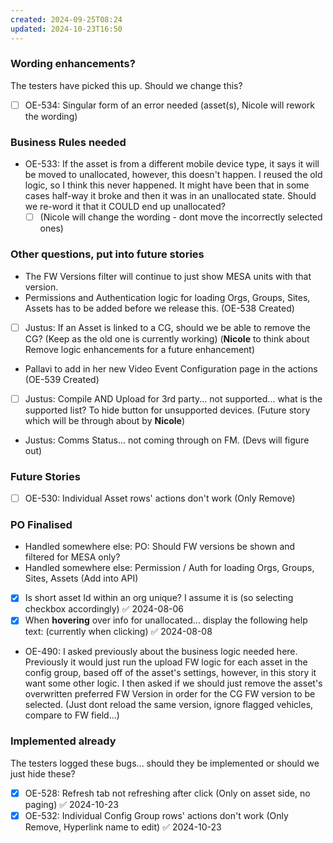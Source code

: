 ```yaml
---
created: 2024-09-25T08:24
updated: 2024-10-23T16:50
---
```



### Wording enhancements?

The testers have picked this up. Should we change this?

- [ ] OE-534: Singular form of an error needed (asset(s), Nicole will rework the wording)

### Business Rules needed

- OE-533: If the asset is from a different mobile device type, it says it will be moved to unallocated, however, this doesn't happen. I reused the old logic, so I think this never happened. It might have been that in some cases half-way it broke and then it was in an unallocated state. Should we re-word it that it COULD end up unallocated? 
	- [ ] (Nicole will change the wording - dont move the incorrectly selected ones)

### Other questions, put into future stories

- The FW Versions filter will continue to just show MESA units with that version.
- Permissions and Authentication logic for loading Orgs, Groups, Sites, Assets has to be added before we release this. (OE-538 Created)
- [ ] Justus: If an Asset is linked to a CG, should we be able to remove the CG? (Keep as the old one is currently working) (**Nicole** to think about Remove logic enhancements for a future enhancement)
- Pallavi to add in her new Video Event Configuration page in the actions (OE-539 Created)
- [ ] Justus: Compile AND Upload for 3rd party... not supported... what is the supported list? To hide button for unsupported devices. (Future story which will be through about by **Nicole**)
- Justus: Comms Status... not coming through on FM. (Devs will figure out)

### Future Stories

- [ ] OE-530: Individual Asset rows' actions don't work (Only Remove)

### PO Finalised

- Handled somewhere else: PO: Should FW versions be shown and filtered for MESA only?
- Handled somewhere else: Permission / Auth for loading Orgs, Groups, Sites, Assets (Add into API)
- [x] Is short asset Id within an org unique? I assume it is (so selecting checkbox accordingly) ✅ 2024-08-06
- [x] When **hovering** over info for unallocated... display the following help text:  (currently when clicking) ✅ 2024-08-08
- OE-490: I asked previously about the business logic needed here. Previously it would just run the upload FW logic for each asset in the config group, based off of the asset's settings, however, in this story it want some other logic. I then asked if we should just remove the asset's overwritten preferred FW Version in order for the CG FW version to be selected. (Just dont reload the same version, ignore flagged vehicles, compare to FW field...)

### Implemented already

The testers logged these bugs... should they be implemented or should we just hide these?

- [x] OE-528: Refresh tab not refreshing after click (Only on asset side, no paging) ✅ 2024-10-23
- [x] OE-532: Individual Config Group rows' actions don't work (Only Remove, Hyperlink name to edit) ✅ 2024-10-23
